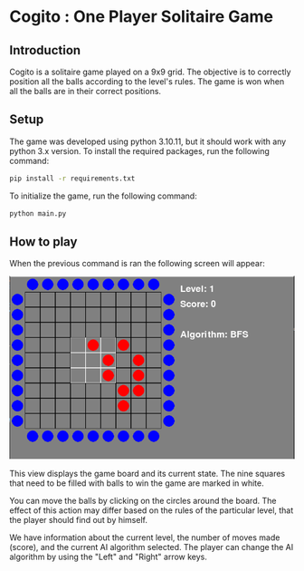 # Cogito : One Player Solitaire Game

## Introduction
Cogito is a solitaire game played on a 9x9 grid. The objective is to correctly position all the balls according to the level's rules. The game is won when all the balls are in their correct positions.

## Setup
The game was developed using python 3.10.11, but it should work with any python 3.x version. To install the required packages, run the following command:

```bash
pip install -r requirements.txt
```

To initialize the game, run the following command:

```bash
python main.py
```

## How to play
When the previous command is ran the following screen will appear:

![Initial Game Screen](imgs/initial_game_screen.png)

This view displays the game board and its current state. The nine squares that need to be filled with balls to win the game are marked in white.

You can move the balls by clicking on the circles around the board. The effect of this action may differ based on the rules of the particular level, that the player should find out by himself. 

We have information about the current level, the number of moves made (score), and the current AI algorithm selected. The player can change the AI algorithm by using the "Left" and "Right" arrow keys.

